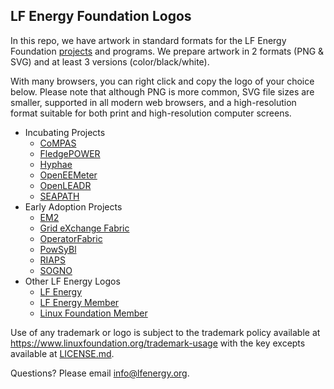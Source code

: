 ## LF Energy Foundation Logos

In this repo, we have artwork in standard formats for the LF Energy Foundation [projects](https://www.lfenergy.org/projects/) and programs. We prepare artwork in 2 formats (PNG & SVG) and at least 3 versions (color/black/white).

With many browsers, you can right click and copy the logo of your choice below. Please note that although PNG is more common, SVG file sizes are smaller, supported in all modern web browsers, and a high-resolution format suitable for both print and high-resolution computer screens.

* Incubating Projects
  * [CoMPAS](projects/compas)
  * [FledgePOWER](projects/fledgepower)
  * [Hyphae](projects/hyphae)
  * [OpenEEMeter](projects/openeemeter)
  * [OpenLEADR](projects/openleadr)
  * [SEAPATH](projects/seapath)
* Early Adoption Projects
  * [EM2](projects/em2)
  * [Grid eXchange Fabric](projects/grid-exchange-fabric)
  * [OperatorFabric](projects/operatorfabric)
  * [PowSyBl](projects/powsysbi)
  * [RIAPS](projects/riaps)
  * [SOGNO](projects/sogno)
* Other LF Energy Logos
  * [LF Energy](other/lf-energy)
  * [LF Energy Member](other/lf-energy-member)
  * [Linux Foundation Member](other/lf-member)

Use of any trademark or logo is subject to the trademark policy available at https://www.linuxfoundation.org/trademark-usage with the key excepts available at [LICENSE.md](LICENSE.md). 

Questions? Please email [info@lfenergy.org](mailto:info@lfenergy.org).
